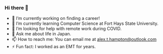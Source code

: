 ### Hi there 👋

- 🔭 I’m currently working on finding a career!
- 🌱 I’m currently learning Computer Science at Fort Hays State University.
- 🤔 I’m looking for help with remote work during COVID.
- 💬 Ask me about life in Japan.
- 📫 How to reach me: You can email me at alex.t.hampton@outlook.com
- ⚡ Fun fact: I worked as an EMT for years.

